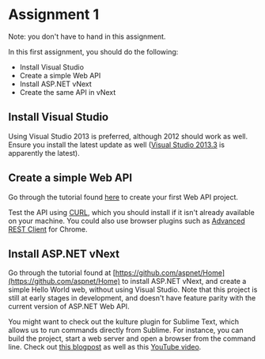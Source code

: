 # Assignment 1

Note: you don't have to hand in this assignment.

In this first assignment, you should do the following:

* Install Visual Studio
* Create a simple Web API
* Install ASP.NET vNext
* Create the same API in vNext

## Install Visual Studio

Using Visual Studio 2013 is preferred, although 2012 should work as well. Ensure you install the latest update as well ([Visual Studio 2013.3](http://www.visualstudio.com/en-us/downloads/download-visual-studio-vs#d-visual-studio-2013-update) is apparently the latest).

## Create a simple Web API

Go through the tutorial found [here](http://www.asp.net/web-api/overview/web-api-routing-and-actions/create-a-rest-api-with-attribute-routing) to create your first Web API project.

Test the API using [CURL](http://curl.haxx.se/), which you should install if it isn't already available on your machine.
You could also use browser plugins such as [Advanced REST Client](https://chrome.google.com/webstore/detail/advanced-rest-client/hgmloofddffdnphfgcellkdfbfbjeloo) for Chrome.

## Install ASP.NET vNext

Go through the tutorial found at [https://github.com/aspnet/Home](https://github.com/aspnet/Home) to install ASP.NET vNext, and create a simple Hello World web, without using Visual Studio.
Note that this project is still at early stages in development, and doesn't have feature parity with the current version
of ASP.NET Web API.

You might want to check out the kulture plugin for Sublime Text, which allows us to run commands directly from Sublime.
For instance, you can build the project, start a web server and open a browser from the command line. Check out
[this blogpost](http://blogs.msdn.com/b/webdev/archive/2014/08/12/develop-asp-net-vnext-applications-on-a-mac.aspx) as
well as this [YouTube video](https://www.youtube.com/watch?v=1g2I9SJZ5XI).
